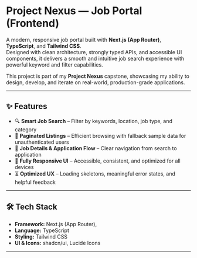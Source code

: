 # Project Nexus — Job Portal (Frontend)

A modern, responsive job portal built with **Next.js (App Router)**, **TypeScript**, and **Tailwind CSS**.  
Designed with clean architecture, strongly typed APIs, and accessible UI components, it delivers a smooth and intuitive job search experience with powerful keyword and filter capabilities.

This project is part of my **Project Nexus** capstone, showcasing my ability to design, develop, and iterate on real-world, production-grade applications.

---

## ✨ Features
- 🔍 **Smart Job Search** – Filter by keywords, location, job type, and category  
- 📄 **Paginated Listings** – Efficient browsing with fallback sample data for unauthenticated users  
- 📝 **Job Details & Application Flow** – Clear navigation from search to application  
- 📱 **Fully Responsive UI** – Accessible, consistent, and optimized for all devices  
- ⏳ **Optimized UX** – Loading skeletons, meaningful error states, and helpful feedback  

---

## 🛠 Tech Stack
- **Framework:** Next.js (App Router), 
- **Language:** TypeScript  
- **Styling:** Tailwind CSS  
- **UI & Icons:** shadcn/ui, Lucide Icons  

---
